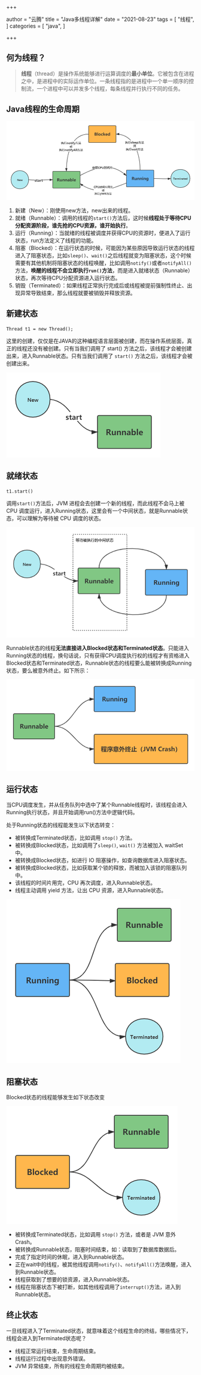 +++

author = "云腾"
title = "Java多线程详解"
date = "2021-08-23"
tags = [
    "线程",
]
categories = [
    "java",
]

+++

## 何为线程？

> **线程**（thread）是操作系统能够进行运算调度的**最小单位**。它被包含在进程之中，是进程中的实际运作单位。一条线程指的是进程中一个单一顺序的控制流，一个进程中可以并发多个线程，每条线程并行执行不同的任务。

## Java线程的生命周期

![Java线程的生命周期——码艺术](threadLifeCycle.png)

1. 新建（New）：刚使用new方法，new出来的线程。
2. 就绪（Runnable）：调用的线程的`start()`方法后，这时候**线程处于等待CPU分配资源阶段，谁先抢的CPU资源，谁开始执行**。
3. 运行（Running）：当就绪的线程被调度并获得CPU的资源时，便进入了运行状态，run方法定义了线程的功能。
4. 阻塞（Blocked）：在运行状态的时候，可能因为某些原因导致运行状态的线程进入了阻塞状态，比如`sleep()`、`wait()`之后线程就变为阻塞状态，这个时候需要有其他机制将阻塞状态的线程唤醒，比如调用`notify()`或者`notifyAll()`方法，**唤醒的线程不会立即执行`run()`方法**，而是进入就绪状态（Runnable）状态，再次等待CPU分配资源进入运行状态。
5. 销毁（Terminated）：如果线程正常执行完成后或线程被提前强制性终止、出现异常导致结束，那么线程就要被销毁并释放资源。

## 新建状态

`Thread t1 = new Thread();`

这里的创建，仅仅是在JAVA的这种编程语言层面被创建，而在操作系统层面，真正的线程还没有被创建。只有当我们调用了 start() 方法之后，该线程才会被创建出来，进入Runnable状态。只有当我们调用了 `start()` 方法之后，该线程才会被创建出来。

![Java线程的新建状态——码艺术](threadLifeCycle_new.png)

## 就绪状态

`t1.start()`

调用`start()`方法后，JVM 进程会去创建一个新的线程，而此线程不会马上被 CPU 调度运行，进入Running状态，这里会有一个中间状态，就是Runnable状态，可以理解为等待被 CPU 调度的状态。

![Java线程的就绪状态——码艺术](threadLifeCycle_runnable.png)

Runnable状态的线程**无法直接进入Blocked状态和Terminated状态**。只能进入Running状态的线程，换句话说，只有获得CPU调度执行权的线程才有资格进入Blocked状态和Terminated状态，Runnable状态的线程要么能被转换成Running状态，要么被意外终止。如下所示：

![Java线程的就绪状态转变——码艺术](threadLifeCycle_runnable2status.png)

## 运行状态

当CPU调度发生，并从任务队列中选中了某个Runnable线程时，该线程会进入Running执行状态，并且开始调用run()方法中逻辑代码。



处于Running状态的线程能发生以下状态转变：

- 被转换成Terminated状态，比如调用 `stop()` 方法。
- 被转换成Blocked状态，比如调用了`sleep()`, `wait()` 方法被加入 waitSet 中。
- 被转换成Blocked状态，如进行 IO 阻塞操作，如查询数据库进入阻塞状态。
- 被转换成Blocked状态，比如获取某个锁的释放，而被加入该锁的阻塞队列中。
- 该线程的时间片用完，CPU 再次调度，进入Runnable状态。
- 线程主动调用 yield 方法，让出 CPU 资源，进入Runnable状态。

![Java线程的运行状态转变——码艺术](threadLifeCycle_running2status.png)

## 阻塞状态

Blocked状态的线程能够发生如下状态改变

![Java线程的阻塞状态转变——码艺术](threadLifeCycle_blocked2status.png)

- 被转换成Terminated状态，比如调用 `stop()` 方法，或者是 JVM 意外 Crash。
- 被转换成Runnable状态，阻塞时间结束，如：读取到了数据库数据后。
- 完成了指定时间的休眠，进入到Runnable状态。
- 正在wait中的线程，被其他线程调用`notify()`、`notifyAll()`方法唤醒，进入到Runnable状态。
- 线程获取到了想要的锁资源，进入Runnable状态。
- 线程在阻塞状态下被打断，如其他线程调用了`interrupt()`方法，进入到Runnable状态。

## 终止状态

一旦线程进入了Terminated状态，就意味着这个线程生命的终结，哪些情况下，线程会进入到Terminated状态呢？

- 线程正常运行结束，生命周期结束。
- 线程运行过程中出现意外错误。
- JVM 异常结束，所有的线程生命周期均被结束。


























